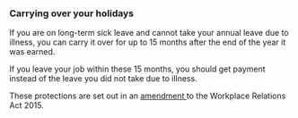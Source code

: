 ###  Carrying over your holidays

If you are on long-term sick leave and cannot take your annual leave due to
illness, you can carry it over for up to 15 months after the end of the year
it was earned.

If you leave your job within these 15 months, you should get payment instead
of the leave you did not take due to illness.

These protections are set out in an [ amendment
](http://www.irishstatutebook.ie/eli/2015/act/16/section/86/enacted/en/html)
to the Workplace Relations Act 2015.
